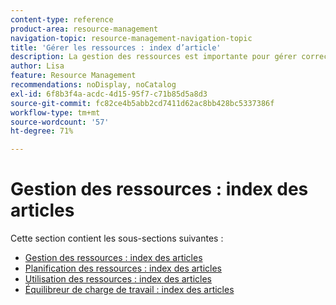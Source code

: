 ```yaml
---
content-type: reference
product-area: resource-management
navigation-topic: resource-management-navigation-topic
title: 'Gérer les ressources : index d’article'
description: La gestion des ressources est importante pour gérer correctement votre travail et pour prévoir la disponibilité. Découvrez comment planifier et programmer vos ressources pour qu’elles fonctionnent dans les articles suivants.
author: Lisa
feature: Resource Management
recommendations: noDisplay, noCatalog
exl-id: 6f8b3f4a-acdc-4d15-95f7-c71b85d5a8d3
source-git-commit: fc82ce4b5abb2cd7411d62ac8bb428bc5337386f
workflow-type: tm+mt
source-wordcount: '57'
ht-degree: 71%

---
```


# Gestion des ressources : index des articles

<!--Audited: 6/2025-->

Cette section contient les sous-sections suivantes :

* [Gestion des ressources : index des articles](../resource-mgmt/resource-mgmt-overview/resource-management-overview.md)
* [Planification des ressources : index des articles](../resource-mgmt/resource-planning/resource-planning-overview.md)
* [Utilisation des ressources : index des articles](../resource-mgmt/resource-utilization/resource-utilization.md)
* [Équilibreur de charge de travail : index des articles](../resource-mgmt/workload-balancer/workload-balancer.md)
